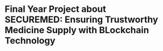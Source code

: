 # Final Year Project about SECUREMED: Ensuring Trustworthy Medicine Supply with BLockchain Technology
